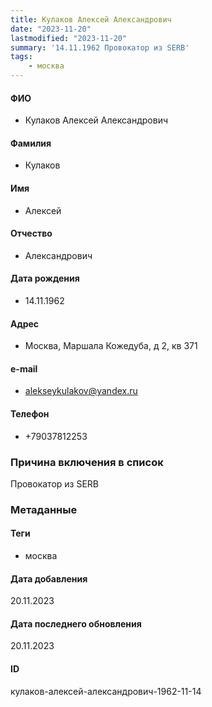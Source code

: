 ```yaml
---
title: Кулаков Алексей Александрович
date: "2023-11-20"
lastmodified: "2023-11-20"
summary: '14.11.1962 Провокатор из SERB'
tags: 
    - москва
---
```

<!--# pp2-->
<!--## Фигурант-->
<!--### Личные данные-->
#### ФИО
- Кулаков Алексей Александрович
#### Фамилия
- Кулаков
#### Имя
- Алексей
#### Отчество
- Александрович
#### Дата рождения
- 14.11.1962
#### Адрес
- Москва, Маршала Кожедуба, д 2, кв 371
#### e-mail
- alekseykulakov@yandex.ru
#### Телефон
- +79037812253
### Причина включения в список
Провокатор из SERB
### Метаданные
#### Теги
- москва
#### Дата добавления
20.11.2023
#### Дата последнего обновления
20.11.2023
#### ID
кулаков-алексей-александрович-1962-11-14
<!--## END;-->
